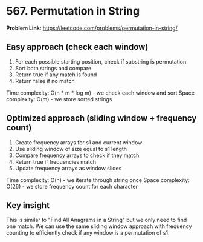 # 567. Permutation in String

**Problem Link**: https://leetcode.com/problems/permutation-in-string/

## Easy approach (check each window)
1. For each possible starting position, check if substring is permutation
2. Sort both strings and compare
3. Return true if any match is found
4. Return false if no match

Time complexity: O(n * m * log m) - we check each window and sort
Space complexity: O(m) - we store sorted strings


## Optimized approach (sliding window + frequency count)
1. Create frequency arrays for s1 and current window
2. Use sliding window of size equal to s1 length
3. Compare frequency arrays to check if they match
4. Return true if frequencies match
5. Update frequency arrays as window slides

Time complexity: O(n) - we iterate through string once
Space complexity: O(26) - we store frequency count for each character


## Key insight
This is similar to "Find All Anagrams in a String" but we only need to find one match. We can use the same sliding window approach with frequency counting to efficiently check if any window is a permutation of s1. 